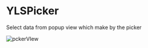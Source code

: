 # YLSPicker
Select data from popup view which make by the picker


![pckerVIew](http://upload-images.jianshu.io/upload_images/1062695-edd9a35a6a382b55.gif?imageMogr2/auto-orient/strip)
